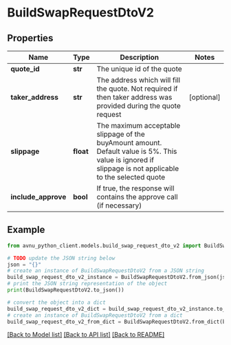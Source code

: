 # BuildSwapRequestDtoV2


## Properties

Name | Type | Description | Notes
------------ | ------------- | ------------- | -------------
**quote_id** | **str** | The unique id of the quote | 
**taker_address** | **str** | The address which will fill the quote. Not required if then taker address was provided during the quote request | [optional] 
**slippage** | **float** | The maximum acceptable slippage of the buyAmount amount. Default value is 5%. This value is ignored if slippage is not applicable to the selected quote | 
**include_approve** | **bool** | If true, the response will contains the approve call (if necessary) | 

## Example

```python
from avnu_python_client.models.build_swap_request_dto_v2 import BuildSwapRequestDtoV2

# TODO update the JSON string below
json = "{}"
# create an instance of BuildSwapRequestDtoV2 from a JSON string
build_swap_request_dto_v2_instance = BuildSwapRequestDtoV2.from_json(json)
# print the JSON string representation of the object
print(BuildSwapRequestDtoV2.to_json())

# convert the object into a dict
build_swap_request_dto_v2_dict = build_swap_request_dto_v2_instance.to_dict()
# create an instance of BuildSwapRequestDtoV2 from a dict
build_swap_request_dto_v2_from_dict = BuildSwapRequestDtoV2.from_dict(build_swap_request_dto_v2_dict)
```
[[Back to Model list]](../README.md#documentation-for-models) [[Back to API list]](../README.md#documentation-for-api-endpoints) [[Back to README]](../README.md)


